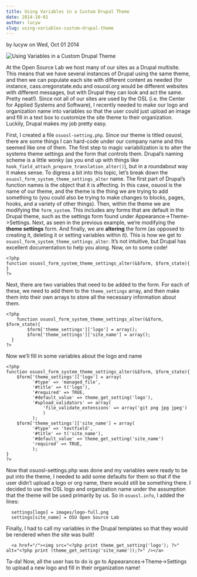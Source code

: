 ```yaml
---
title: Using Variables in a Custom Drupal Theme
date: 2014-10-01
author: lucyw
slug: using-variables-custom-drupal-theme
---
```

by lucyw on Wed, Oct 01 2014

![Using Variables in a Custom Drupal Theme](/images/variables-drupal-theme.jpg#blog)

At the Open Source Lab we host many of our sites as a Drupal multisite. This
means that we have several instances of Drupal using the same theme, and then we
can populate each site with different content as needed (for instance,
cass.oregonstate.edu and osuosl.org would be different websites with different
messages, but with Drupal they can look and act the same. Pretty neat!). Since
not all of our sites are used by the OSL (i.e. the Center for Applied Systems
and Software), I recently needed to make our logo and organization name into
variables so that the user could just upload an image and fill in a text box to
customize the site theme to their organization. Luckily, Drupal makes my job
pretty easy.

First, I created a file ``osuosl-setting.php``. Since our theme is titled
osuosl, there are some things I can hard-code under our company name and this
seemed like one of them. The first step to magic variabilization is to alter the
systems theme settings and the form that controls them. Drupal’s naming scheme
is a little wonky (as you end up with things like
``hook_field_attach_prepare_translation_alter()``), but in a roundabout way it
makes sense. To digress a bit into this topic, let’s break down the
``osuosl_form_system_theme_settings_alter`` name. The first part of Drupal’s
function names is the object that it is affecting. In this case, osuosl is the
name of our theme, and the theme is the thing we are trying to add something to
(you could also be trying to make changes to blocks, pages, hooks, and a variety
of other things). Then, within the theme we are modifying the ``form_system``.
This includes any forms that are default in the Drupal theme, such as the
settings  form found under Appearance->Theme->Settings. Next, as seen in the
previous example, we’re modifying the **theme settings** form. And finally, we
are **altering** the form (as opposed to creating it, deleting it or setting
variables within it). This is how we get to
``osuosl_form_system_theme_settings_alter``. It’s not intuitive, but Drupal has
excellent documentation to help you along. Now, on to some code!

```
<?php
function osuosl_form_system_theme_settings_alter(&$form, $form_state){
}
?>
```

Next, there are two variables that need to be added to the form. For each of
these, we need to add them to the ``theme_settings`` array, and then make them
into their own arrays to store all the necessary information about them.

```
<?php
    function osuosl_form_system_theme_settings_alter(&$form, $form_state){
        $form['theme_settings']['logo'] = array();
        $form['theme_settings']['site_name'] = array();
  }
?>
```

Now we’ll fill in some variables about the logo and name

```
<?php
function osuosl_form_system_theme_settings_alter(&$form, $form_state){
    $form['theme_settings']['logo'] = array(
          '#type' => 'managed_file',
          '#title' => t('logo'),
          '#required' => TRUE,
          '#default_value' => theme_get_setting('logo'),
          '#upload_validators' => array(
              'file_validate_extensions' => array('git png jpg jpeg')
              )
          );
    $form['theme_settings']['site_name'] = array(
          '#type' => 'textfield',
          '#title' => t('site_name'),
          '#default_value' => theme_get_setting('site_name')
          'required' => TRUE,
          );
}
?>
```

Now that osuosl-settings.php was done and my variables were ready to be put into
the theme, I needed to add some defaults for them so that if the user didn’t
upload a logo or org name, there would still be something there. I decided to
use the OSL logo and organization name under the assumption that the theme will
be used primarily by us. So in ``osuosl.info``, I added the lines:

```
  settings[logo] = images/logo-full.png
  settings[site_name] = OSU Open Source Lab
```

Finally, I had to call my variables in the Drupal templates so that they would
be rendered when the site was built!

```
  <a href="/"><img src="<?php print theme_get_setting('logo'); ?>" alt="<?php print (theme_get_setting('site_name'));?>" /></a>
```

Ta-da! Now, all the user has to do is go to Appearances->Theme->Settings to
upload a new logo and fill in their organization name!
